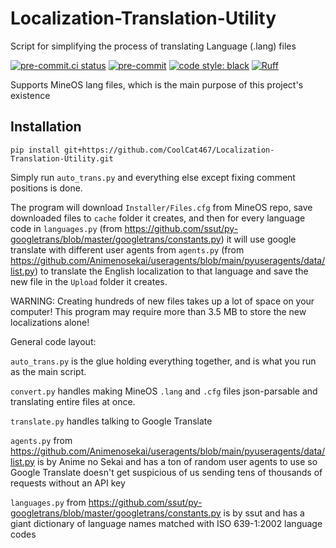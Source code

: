 # Localization-Translation-Utility
Script for simplifying the process of translating Language (.lang) files

<!-- BADGIE TIME -->

[![pre-commit.ci status](https://results.pre-commit.ci/badge/github/CoolCat467/Localization-Translation-Utility/main.svg)](https://results.pre-commit.ci/latest/github/CoolCat467/Localization-Translation-Utility/main)
[![pre-commit](https://img.shields.io/badge/pre--commit-enabled-brightgreen?logo=pre-commit)](https://github.com/pre-commit/pre-commit)
[![code style: black](https://img.shields.io/badge/code_style-black-000000.svg)](https://github.com/psf/black)
[![Ruff](https://img.shields.io/endpoint?url=https://raw.githubusercontent.com/astral-sh/ruff/main/assets/badge/v2.json)](https://github.com/astral-sh/ruff)

<!-- END BADGIE TIME -->

Supports MineOS lang files, which is the main purpose of this project's existence

## Installation
```console
pip install git+https://github.com/CoolCat467/Localization-Translation-Utility.git
```

Simply run `auto_trans.py` and everything else except fixing comment positions is done.

The program will download `Installer/Files.cfg` from MineOS repo, save downloaded files
to `cache` folder it creates, and then for every language code in `languages.py` (from
https://github.com/ssut/py-googletrans/blob/master/googletrans/constants.py)
it will use google translate with different user agents from `agents.py` (from
https://github.com/Animenosekai/useragents/blob/main/pyuseragents/data/list.py) to translate
the English localization to that language and save the new file in the `Upload` folder
it creates.

WARNING: Creating hundreds of new files takes up a lot of space on your computer!
This program may require more than 3.5 MB to store the new localizations alone!


General code layout:

`auto_trans.py` is the glue holding everything together, and is what you run as the main script.

`convert.py` handles making MineOS `.lang` and `.cfg` files json-parsable and translating
entire files at once.

`translate.py` handles talking to Google Translate

`agents.py` from https://github.com/Animenosekai/useragents/blob/main/pyuseragents/data/list.py
is by Anime no Sekai and has a ton of random user agents to use so Google Translate
doesn't get suspicious of us sending tens of thousands of requests without an API key

`languages.py` from https://github.com/ssut/py-googletrans/blob/master/googletrans/constants.py
is by ssut and has a giant dictionary of language names matched with ISO 639-1:2002 language codes
